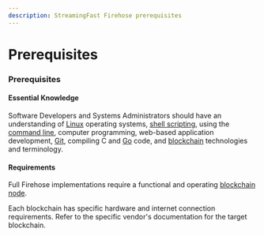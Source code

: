 ```yaml
---
description: StreamingFast Firehose prerequisites
---
```


# Prerequisites

### Prerequisites

#### Essential Knowledge

Software Developers and Systems Administrators should have an understanding of [Linux](https://en.wikipedia.org/wiki/Linux) operating systems, [shell scripting](https://en.wikipedia.org/wiki/Shell\_script), using the [command line](https://en.wikipedia.org/wiki/Command-line\_interface), computer programming, web-based application development, [Git](https://git-scm.com/), compiling C and [Go](https://go.dev/) code, and [blockchain](https://en.wikipedia.org/wiki/Blockchain) technologies and terminology.

#### Requirements

Full Firehose implementations require a functional and operating [blockchain node](https://ethereum.org/en/run-a-node/).&#x20;

Each blockchain has specific hardware and internet connection requirements. Refer to the specific vendor's documentation for the target blockchain.&#x20;
